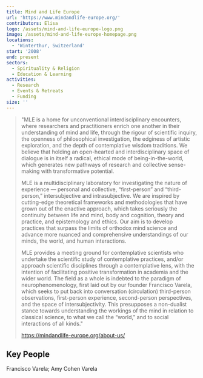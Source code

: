 ```yaml
---
title: Mind and Life Europe
url: 'https://www.mindandlife-europe.org/'
contributors: Elisa
logo: /assets/mind-and-life-europe-logo.png
image: /assets/mind-and-life-europe-homepage.png
locations:
  - 'Winterthur, Switzerland'
start: '2008'
end: present
sectors:
  - Spirituality & Religion
  - Education & Learning
activities:
  - Research
  - Events & Retreats
  - Funding
size: ''
---
```

> "MLE is a home for unconventional interdisciplinary encounters, where researchers and practitioners enrich one another in their understanding of mind and life, through the rigour of scientific inquiry, the openness of philosophical investigation, the edginess of artistic exploration, and the depth of contemplative wisdom traditions. We believe that holding an open-hearted and interdisciplinary space of dialogue is in itself a radical, ethical mode of being-in-the-world, which generates new pathways of research and collective sense-making with transformative potential.
> 
> MLE is a multidisciplinary laboratory for investigating the nature of experience — personal and collective, “first-person” and “third-person,” intersubjective and intrasubjective. We are inspired by cutting-edge theoretical frameworks and methodologies that have grown out of the enactive approach, which takes seriously the continuity between life and mind, body and cognition, theory and practice, and epistemology and ethics. Our aim is to develop practices that surpass the limits of orthodox mind science and advance more nuanced and comprehensive understandings of our minds, the world, and human interactions.
> 
> MLE provides a meeting ground for contemplative scientists who undertake the scientific study of contemplative practices, and/or approach scientific disciplines through a contemplative lens, with the intention of facilitating positive transformation in academia and the wider world. The field as a whole is indebted to the paradigm of neurophenomenology, first laid out by our founder Francisco Varela, which seeks to put back into conversation (circulation) third-person observations, first-person experience, second-person perspectives, and the space of intersubjectivity. This presupposes a non-dualist stance towards understanding the workings of the mind in relation to classical science, to what we call the “world,” and to social interactions of all kinds."
> 
> https://mindandlife-europe.org/about-us/

## Key People

Francisco Varela; Amy Cohen Varela
